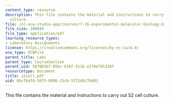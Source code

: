 ```yaml
---
content_type: resource
description: This file contains the material and instructions to carry out S2 cell
  culture.
file: /ol-ocw-studio-app/courses/7-16-experimental-molecular-biology-biotechnology-ii-spring-2005/8bcf8afd58f5889615cb5f21d8c76d01_s2cell.pdf
file_size: 100844
file_type: application/pdf
learning_resource_types:
- Laboratory Assignments
license: https://creativecommons.org/licenses/by-nc-sa/4.0/
ocw_type: OCWFile
parent_title: Labs
parent_type: CourseSection
parent_uid: 58f863bf-85bc-616f-511b-e276e701338f
resourcetype: Document
title: s2cell.pdf
uid: 8bcf8afd-58f5-8896-15cb-5f21d8c76d01
---
```

This file contains the material and instructions to carry out S2 cell culture.